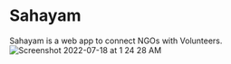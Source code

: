 # Sahayam
Sahayam is a web app to connect NGOs with Volunteers. 
![Screenshot 2022-07-18 at 1 24 28 AM](https://user-images.githubusercontent.com/63122405/179422568-f92349d0-47bf-4ddb-b575-545592c44eae.png)
